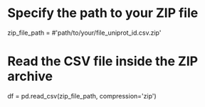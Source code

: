 
# Specify the path to your ZIP file
zip_file_path = #'path/to/your/file_uniprot_id.csv.zip'

# Read the CSV file inside the ZIP archive
df = pd.read_csv(zip_file_path, compression='zip')
